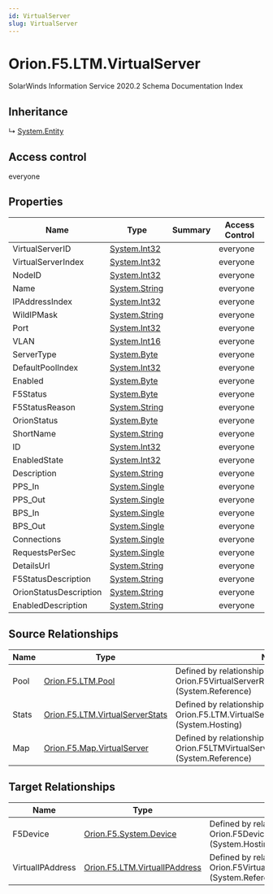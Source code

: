 ```yaml
---
id: VirtualServer
slug: VirtualServer
---
```


# Orion.F5.LTM.VirtualServer

SolarWinds Information Service 2020.2 Schema Documentation Index

## Inheritance

↳ [System.Entity](./../System/Entity)

## Access control

everyone

## Properties

| Name | Type | Summary | Access Control |
| ------ | ------ | ------ | ------ |
| VirtualServerID | [System.Int32](https://docs.microsoft.com/en-us/dotnet/api/system.int32) |  | everyone |
| VirtualServerIndex | [System.Int32](https://docs.microsoft.com/en-us/dotnet/api/system.int32) |  | everyone |
| NodeID | [System.Int32](https://docs.microsoft.com/en-us/dotnet/api/system.int32) |  | everyone |
| Name | [System.String](https://docs.microsoft.com/en-us/dotnet/api/system.string) |  | everyone |
| IPAddressIndex | [System.Int32](https://docs.microsoft.com/en-us/dotnet/api/system.int32) |  | everyone |
| WildIPMask | [System.String](https://docs.microsoft.com/en-us/dotnet/api/system.string) |  | everyone |
| Port | [System.Int32](https://docs.microsoft.com/en-us/dotnet/api/system.int32) |  | everyone |
| VLAN | [System.Int16](https://docs.microsoft.com/en-us/dotnet/api/system.int16) |  | everyone |
| ServerType | [System.Byte](https://docs.microsoft.com/en-us/dotnet/api/system.byte) |  | everyone |
| DefaultPoolIndex | [System.Int32](https://docs.microsoft.com/en-us/dotnet/api/system.int32) |  | everyone |
| Enabled | [System.Byte](https://docs.microsoft.com/en-us/dotnet/api/system.byte) |  | everyone |
| F5Status | [System.Byte](https://docs.microsoft.com/en-us/dotnet/api/system.byte) |  | everyone |
| F5StatusReason | [System.String](https://docs.microsoft.com/en-us/dotnet/api/system.string) |  | everyone |
| OrionStatus | [System.Byte](https://docs.microsoft.com/en-us/dotnet/api/system.byte) |  | everyone |
| ShortName | [System.String](https://docs.microsoft.com/en-us/dotnet/api/system.string) |  | everyone |
| ID | [System.Int32](https://docs.microsoft.com/en-us/dotnet/api/system.int32) |  | everyone |
| EnabledState | [System.Int32](https://docs.microsoft.com/en-us/dotnet/api/system.int32) |  | everyone |
| Description | [System.String](https://docs.microsoft.com/en-us/dotnet/api/system.string) |  | everyone |
| PPS_In | [System.Single](https://docs.microsoft.com/en-us/dotnet/api/system.single) |  | everyone |
| PPS_Out | [System.Single](https://docs.microsoft.com/en-us/dotnet/api/system.single) |  | everyone |
| BPS_In | [System.Single](https://docs.microsoft.com/en-us/dotnet/api/system.single) |  | everyone |
| BPS_Out | [System.Single](https://docs.microsoft.com/en-us/dotnet/api/system.single) |  | everyone |
| Connections | [System.Single](https://docs.microsoft.com/en-us/dotnet/api/system.single) |  | everyone |
| RequestsPerSec | [System.Single](https://docs.microsoft.com/en-us/dotnet/api/system.single) |  | everyone |
| DetailsUrl | [System.String](https://docs.microsoft.com/en-us/dotnet/api/system.string) |  | everyone |
| F5StatusDescription | [System.String](https://docs.microsoft.com/en-us/dotnet/api/system.string) |  | everyone |
| OrionStatusDescription | [System.String](https://docs.microsoft.com/en-us/dotnet/api/system.string) |  | everyone |
| EnabledDescription | [System.String](https://docs.microsoft.com/en-us/dotnet/api/system.string) |  | everyone |

## Source Relationships

| Name | Type | Notes |
| ------ | ------ | ------ |
| Pool | [Orion.F5.LTM.Pool](./../Orion.F5.LTM/Pool) | Defined by relationship Orion.F5VirtualServerReferencePool (System.Reference) |
| Stats | [Orion.F5.LTM.VirtualServerStats](./../Orion.F5.LTM/VirtualServerStats) | Defined by relationship Orion.F5.LTM.VirtualServerHostsVirtualServerStats (System.Hosting) |
| Map | [Orion.F5.Map.VirtualServer](./../Orion.F5.Map/VirtualServer) | Defined by relationship Orion.F5LTMVirtualServerReferenceMap (System.Reference) |

## Target Relationships

| Name | Type | Notes |
| ------ | ------ | ------ |
| F5Device | [Orion.F5.System.Device](./../Orion.F5.System/Device) | Defined by relationship Orion.F5DeviceHostsVirtualServers (System.Hosting) |
| VirtualIPAddress | [Orion.F5.LTM.VirtualIPAddress](./../Orion.F5.LTM/VirtualIPAddress) | Defined by relationship Orion.F5VirtualIPAddressReferenceVirtualServer (System.Reference) |

